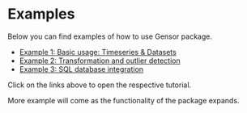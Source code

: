 # Examples

Below you can find examples of how to use Gensor package.

- [Example 1: Basic usage: Timeseries & Datasets](000-basic_usage.ipynb)
- [Example 2: Transformation and outlier detection](001-transformation-and-outliers.ipynb)
- [Example 3: SQL database integration](002-sqlite-integration.ipynb)

Click on the links above to open the respective tutorial.

More example will come as the functionality of the package expands.
